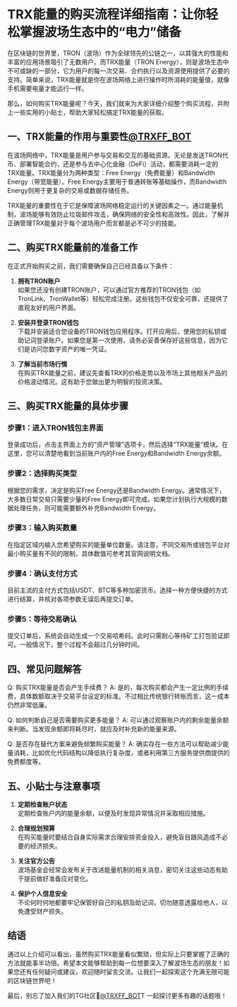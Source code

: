 # TRX能量的购买流程详细指南：让你轻松掌握波场生态中的“电力”储备

在区块链的世界里，TRON（波场）作为全球领先的公链之一，以其强大的性能和丰富的应用场景吸引了无数用户。而TRX能量（TRON Energy），则是波场生态中不可或缺的一部分，它为用户的每一次交易、合约执行以及资源使用提供了必要的支持。简单来说，TRX能量就是你在波场网络上进行操作时所消耗的能量值，就像手机需要电量才能运行一样。

那么，如何购买TRX能量呢？今天，我们就来为大家详细介绍整个购买流程，并附上一些实用的小贴士，帮助大家轻松搞定TRX能量的获取。

## 一、TRX能量的作用与重要性[@TRXFF_BOT](https://t.me/TRXFF_BOT)

在波场网络中，TRX能量是用户参与交易和交互的基础资源。无论是发送TRON代币、部署智能合约，还是参与去中心化金融（DeFi）活动，都需要消耗一定的TRX能量。TRX能量分为两种类型：Free Energy（免费能量）和Bandwidth Energy（带宽能量）。Free Energy主要用于普通转账等基础操作，而Bandwidth Energy则用于更复杂的交易或数据存储任务。

TRX能量的重要性在于它是保障波场网络稳定运行的关键因素之一。通过能量机制，波场能够有效防止垃圾邮件攻击，确保网络的安全性和高效性。因此，了解并正确管理TRX能量对于每个波场用户而言都是必不可少的技能。

## 二、购买TRX能量前的准备工作

在正式开始购买之前，我们需要确保自己已经具备以下条件：

1. **拥有TRON账户**  
   如果您还没有创建TRON账户，可以通过官方推荐的TRON钱包（如TronLink、TronWallet等）轻松完成注册。这些钱包不仅安全可靠，还提供了直观友好的用户界面。

2. **安装并登录TRON钱包**  
   下载并安装适合您设备的TRON钱包应用程序。打开应用后，使用您的私钥或助记词登录账户。如果您是第一次使用，请务必妥善保存好这些信息，因为它们是访问您数字资产的唯一凭证。

3. **了解当前市场行情**  
   在购买TRX能量之前，建议先查看TRX的价格走势以及市场上其他相关产品的价格波动情况。这有助于您做出更为明智的投资决策。

## 三、购买TRX能量的具体步骤

### 步骤1：进入TRON钱包主界面
登录成功后，点击主界面上方的“资产管理”选项卡，然后选择“TRX能量”模块。在这里，您可以清楚地看到当前账户内的Free Energy和Bandwidth Energy余额。

### 步骤2：选择购买类型
根据您的需求，决定是购买Free Energy还是Bandwidth Energy。通常情况下，大多数日常交易只需要少量的Free Energy即可完成。如果您计划执行大规模的数据处理任务，则可能需要额外补充Bandwidth Energy。

### 步骤3：输入购买数量
在指定区域内输入您希望购买的能量单位数量。请注意，不同交易所或钱包平台对最小购买量有不同的限制，具体数值可参考其官网说明文档。

### 步骤4：确认支付方式
目前主流的支付方式包括USDT、BTC等多种加密货币。选择一种方便快捷的方式进行结算，并核对各项参数无误后再提交订单。

### 步骤5：等待交易确认
提交订单后，系统会自动生成一个交易哈希码。此时只需耐心等待矿工打包验证即可。一般情况下，整个过程不会超过几分钟时间。

## 四、常见问题解答

Q: 购买TRX能量是否会产生手续费？
A: 是的，每次购买都会产生一定比例的手续费，具体数额取决于交易平台设定的标准。不过相比传统银行转账而言，这一成本仍然非常低廉。

Q: 如何判断自己是否需要购买更多能量？
A: 可以通过观察账户内的剩余能量余额来判断。当发现余额即将耗尽时，就应及时补充新的能量来源。

Q: 是否存在替代方案来避免频繁购买能量？
A: 确实存在一些方法可以帮助减少能量消耗，比如优化代码结构以降低执行复杂度，或者利用第三方服务提供商提供的免费额度等。

## 五、小贴士与注意事项

1. **定期检查账户状态**  
   定期检查账户内的能量余额，以便及时发现异常情况并采取相应措施。

2. **合理规划预算**  
   在购买能量时要结合自身实际需求合理安排资金投入，避免盲目跟风造成不必要的经济损失。

3. **关注官方公告**  
   波场基金会经常会发布关于改进能量机制的相关消息，密切关注这些动态有助于提前做好准备应对变化。

4. **保护个人信息安全**  
   不论何时何地都要牢记保管好自己的私钥及助记词，切勿随意透露给他人，以免遭受财产损失。

## 结语

通过以上介绍可以看出，虽然购买TRX能量看似繁琐，但实际上只要掌握了正确的方法就能事半功倍。希望本文能够帮助到每一位想要深入了解波场生态的朋友！如果您还有任何疑问或建议，欢迎随时留言交流。让我们一起探索这个充满无限可能的区块链世界吧！

最后，别忘了加入我们的TG社区💪[@TRXFF_BOT](https://t.me/TRXFF_BOT)T 一起探讨更多有趣的话题哦！
